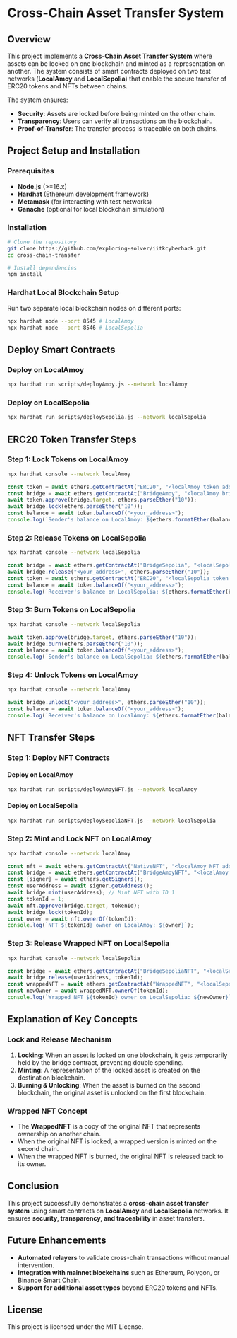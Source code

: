 # Cross-Chain Asset Transfer System

## Overview
This project implements a **Cross-Chain Asset Transfer System** where assets can be locked on one blockchain and minted as a representation on another. The system consists of smart contracts deployed on two test networks (**LocalAmoy** and **LocalSepolia**) that enable the secure transfer of ERC20 tokens and NFTs between chains.

The system ensures:
- **Security**: Assets are locked before being minted on the other chain.
- **Transparency**: Users can verify all transactions on the blockchain.
- **Proof-of-Transfer**: The transfer process is traceable on both chains.

## Project Setup and Installation

### Prerequisites
- **Node.js** (>=16.x)
- **Hardhat** (Ethereum development framework)
- **Metamask** (for interacting with test networks)
- **Ganache** (optional for local blockchain simulation)

### Installation
```sh
# Clone the repository
git clone https://github.com/exploring-solver/iitkcyberhack.git
cd cross-chain-transfer

# Install dependencies
npm install
```

### Hardhat Local Blockchain Setup
Run two separate local blockchain nodes on different ports:
```sh
npx hardhat node --port 8545 # LocalAmoy
npx hardhat node --port 8546 # LocalSepolia
```

## Deploy Smart Contracts
### Deploy on LocalAmoy
```sh
npx hardhat run scripts/deployAmoy.js --network localAmoy
```
### Deploy on LocalSepolia
```sh
npx hardhat run scripts/deploySepolia.js --network localSepolia
```

## ERC20 Token Transfer Steps
### Step 1: Lock Tokens on LocalAmoy
```sh
npx hardhat console --network localAmoy
```
```js
const token = await ethers.getContractAt("ERC20", "<localAmoy token address>");
const bridge = await ethers.getContractAt("BridgeAmoy", "<localAmoy bridge address>");
await token.approve(bridge.target, ethers.parseEther("10"));  
await bridge.lock(ethers.parseEther("10"));
const balance = await token.balanceOf("<your_address>");
console.log(`Sender's balance on LocalAmoy: ${ethers.formatEther(balance)}`);
```

### Step 2: Release Tokens on LocalSepolia
```sh
npx hardhat console --network localSepolia
```
```js
const bridge = await ethers.getContractAt("BridgeSepolia", "<localSepolia bridge address>");
await bridge.release("<your_address>", ethers.parseEther("10"));
const token = await ethers.getContractAt("ERC20", "<localSepolia token address>");
const balance = await token.balanceOf("<your_address>");
console.log(`Receiver's balance on LocalSepolia: ${ethers.formatEther(balance)}`);
```

### Step 3: Burn Tokens on LocalSepolia
```sh
npx hardhat console --network localSepolia
```
```js
await token.approve(bridge.target, ethers.parseEther("10"));
await bridge.burn(ethers.parseEther("10"));
const balance = await token.balanceOf("<your_address>");
console.log(`Sender's balance on LocalSepolia: ${ethers.formatEther(balance)}`);
```

### Step 4: Unlock Tokens on LocalAmoy
```sh
npx hardhat console --network localAmoy
```
```js
await bridge.unlock("<your_address>", ethers.parseEther("10"));
const balance = await token.balanceOf("<your_address>");
console.log(`Receiver's balance on LocalAmoy: ${ethers.formatEther(balance)}`);
```

## NFT Transfer Steps
### Step 1: Deploy NFT Contracts
#### Deploy on LocalAmoy
```sh
npx hardhat run scripts/deployAmoyNFT.js --network localAmoy
```
#### Deploy on LocalSepolia
```sh
npx hardhat run scripts/deploySepoliaNFT.js --network localSepolia
```

### Step 2: Mint and Lock NFT on LocalAmoy
```sh
npx hardhat console --network localAmoy
```
```js
const nft = await ethers.getContractAt("NativeNFT", "<localAmoy NFT address>");
const bridge = await ethers.getContractAt("BridgeAmoyNFT", "<localAmoy bridge address>");
const [signer] = await ethers.getSigners();
const userAddress = await signer.getAddress();
await bridge.mint(userAddress); // Mint NFT with ID 1
const tokenId = 1;
await nft.approve(bridge.target, tokenId);
await bridge.lock(tokenId);
const owner = await nft.ownerOf(tokenId);
console.log(`NFT ${tokenId} owner on LocalAmoy: ${owner}`);
```

### Step 3: Release Wrapped NFT on LocalSepolia
```sh
npx hardhat console --network localSepolia
```
```js
const bridge = await ethers.getContractAt("BridgeSepoliaNFT", "<localSepolia bridge address>");
await bridge.release(userAddress, tokenId);
const wrappedNFT = await ethers.getContractAt("WrappedNFT", "<localSepolia Wrapped NFT address>");
const newOwner = await wrappedNFT.ownerOf(tokenId);
console.log(`Wrapped NFT ${tokenId} owner on LocalSepolia: ${newOwner}`);
```

## Explanation of Key Concepts
### Lock and Release Mechanism
1. **Locking**: When an asset is locked on one blockchain, it gets temporarily held by the bridge contract, preventing double spending.
2. **Minting**: A representation of the locked asset is created on the destination blockchain.
3. **Burning & Unlocking**: When the asset is burned on the second blockchain, the original asset is unlocked on the first blockchain.

### Wrapped NFT Concept
- The **WrappedNFT** is a copy of the original NFT that represents ownership on another chain.
- When the original NFT is locked, a wrapped version is minted on the second chain.
- When the wrapped NFT is burned, the original NFT is released back to its owner.

## Conclusion
This project successfully demonstrates a **cross-chain asset transfer system** using smart contracts on **LocalAmoy** and **LocalSepolia** networks. It ensures **security, transparency, and traceability** in asset transfers.

## Future Enhancements
- **Automated relayers** to validate cross-chain transactions without manual intervention.
- **Integration with mainnet blockchains** such as Ethereum, Polygon, or Binance Smart Chain.
- **Support for additional asset types** beyond ERC20 tokens and NFTs.

## License
This project is licensed under the MIT License.

